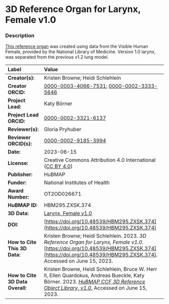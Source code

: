# 3D Reference Organ for Larynx, Female v1.0

### Description
[This reference organ](https://humanatlas.io/3d-reference-library) was created using data from the Visible Human Female, provided by the National Library of Medicine. Version 1.0 larynx, was separated from the previous v1.2 lung model.

| Label | Value |
| :------------- |:-------------|
| **Creator(s):** | Kristen Browne; Heidi Schlehlein |
| **Creator ORCID:** | [0000-0003-4066-7531](https://orcid.org/0000-0003-4066-7531); [0000-0002-3333-5646](https://orcid.org/0000-0002-3333-5646)|
| **Project Lead:** | Katy B&ouml;rner |
| **Project Lead ORCID:** | [0000-0002-3321-6137](https://orcid.org/0000-0002-3321-6137) |
| **Reviewer(s):** | Gloria Pryhuber |
| **Reviewer ORCID(s):** |[0000-0002-9185-3994](https://doi.org/10.5072/0000-0002-9185-3994)|
| **Date:** | 2023-06-15 |
| **License:** | Creative Commons Attribution 4.0 International ([CC BY 4.0](https://creativecommons.org/licenses/by/4.0/)) |
| **Publisher:** | HuBMAP |
| **Funder:** | National Institutes of Health |
| **Award Number:** | OT2OD026671 |
| **HuBMAP ID:** | HBM295.ZXSK.374 |
| **3D Data:** | [Larynx, Female v1.0](https://hubmapconsortium.github.io/ccf-releases/v1.4/models/3d-vh-f-larynx.glb) |
| **DOI:** | [https://doi.org/10.48539/HBM295.ZXSK.374](https://doi.org/10.48539/HBM295.ZXSK.374) |
| **How to Cite This 3D Data:** |  Kristen Browne; Heidi Schlehlein. 2023. *3D Reference Organ for Larynx, Female v1.0.* [https://doi.org/10.48539/HBM295.ZXSK.374](https://doi.org/10.48539/HBM295.ZXSK.374). Accessed on June 15, 2023. |
| **How to Cite 3D Data Overall:** | Kristen Browne, Heidi Schlehlein, Bruce W. Herr II, Ellen Quardokus, Andreas Bueckle, Katy B&ouml;rner. 2023. [*HuBMAP CCF 3D Reference Object Library, v1.0*.](https://humanatlas.io/3d-reference-library) Accessed on June 15, 2023. | 
